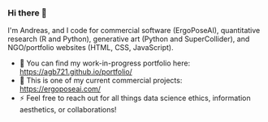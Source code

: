 ### Hi there 👋

I'm Andreas, and I code for commercial software (ErgoPoseAI), quantitative research (R and Python), generative art (Python and SuperCollider), and NGO/portfolio websites (HTML, CSS, JavaScript).

- 🔭 You can find my work-in-progress portfolio here: https://agb721.github.io/portfolio/
- 🌱 This is one of my current commercial projects: https://ergoposeai.com/
- ⚡ Feel free to reach out for all things data science ethics, information aesthetics, or collaborations!

